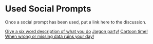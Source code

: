 # Used Social Prompts

Once a social prompt has been used, put a link here to the discussion.

[Give a six word description of what you do](https://github.com/arcus/DART_Community_of_Practice/discussions/15)
[Jargon party!](https://github.com/arcus/DART_Community_of_Practice/discussions/22)
[Cartoon time!](https://github.com/arcus/DART_Community_of_Practice/discussions/26)
[When wrong or missing data ruins your day!](https://github.com/arcus/DART_Community_of_Practice/discussions/32)
